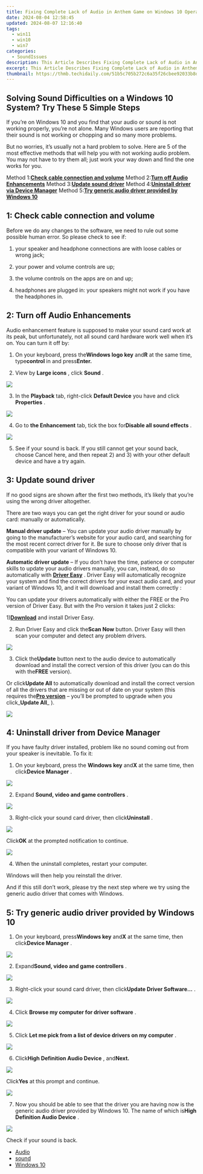 ```yaml
---
title: Fixing Complete Lack of Audio in Anthem Game on Windows 10 Operating System
date: 2024-08-04 12:58:45
updated: 2024-08-07 12:16:40
tags:
  - win11
  - win10
  - win7
categories:
  - SoundIssues
description: This Article Describes Fixing Complete Lack of Audio in Anthem Game on Windows 10 Operating System
excerpt: This Article Describes Fixing Complete Lack of Audio in Anthem Game on Windows 10 Operating System
thumbnail: https://thmb.techidaily.com/51b5c705b272c6a35f26cbee92033b8d25124b814164fccb1a1f598c30e520f7.jpg
---
```


## Solving Sound Difficulties on a Windows 10 System? Try These 5 Simple Steps

If you’re on Windows 10 and you find that your audio or sound is not working properly, you’re not alone. Many Windows users are reporting that their sound is not working or chopping and so many more problems.

 But no worries, it’s usually not a hard problem to solve. Here are 5 of the most effective methods that will help you with not working audio problem. You may not have to try them all; just work your way down and find the one works for you.

 Method 1:[**Check cable connection and volume**](https://tools.techidaily.com/drivereasy/download/)
 Method 2:[**Turn off Audio Enhancements**](https://tools.techidaily.com/drivereasy/download/)
 Method 3:[**Update sound driver**](https://tools.techidaily.com/drivereasy/download/)
 Method 4:[**Uninstall driver via Device Manager**](https://tools.techidaily.com/drivereasy/download/)
 Method 5:[**Try generic audio driver provided by Windows 10**](https://tools.techidaily.com/drivereasy/download/)

## 1: Check cable connection and volume  

 Before we do any changes to the software, we need to rule out some possible human error. So please check to see if:

 1) your speaker and headphone connections are with loose cables or wrong jack;

 2) your power and volume controls are up;

 3) the volume controls on the apps are on and up;

 4) headphones are plugged in: your speakers might not work if you have the headphones in.

## 2: Turn off Audio Enhancements  

 Audio enhancement feature is supposed to make your sound card work at its peak, but unfortunately, not all sound card hardware work well when it’s on. You can turn it off by:

 1) On your keyboard, press the**Windows logo key** and**R** at the same time, type**control** in and press**Enter.**

 2) View by **Large icons** , click **Sound** .

![](https://images.drivereasy.com/wp-content/uploads/2017/01/img_5881b98693b49.png)

 3) In the **Playback** tab, right-click **Default Device**  you have and click **Properties** .

![](https://images.drivereasy.com/wp-content/uploads/2017/01/img_5881badde83bd.png)

 4) Go to **the Enhancement** tab, tick the box for**Disable all sound effects** .

![](https://images.drivereasy.com/wp-content/uploads/2017/01/img_5881bcabb193b.png)

 5) See if your sound is back. If you still cannot get your sound back, choose Cancel here, and then repeat 2) and 3) with your other default device and have a try again.

## 3: Update sound driver

 If no good signs are shown after the first two methods, it’s likely that you’re using the wrong driver altogether.

 There are two ways you can get the right driver for your sound or audio card: manually or automatically.

**Manual driver update**  – You can update your audio driver manually by going to the manufacturer’s website for your audio card, and searching for the most recent correct driver for it. Be sure to choose only driver that is compatible with your variant of Windows 10\.

**Automatic driver update** – If you don’t have the time, patience or computer skills to update your audio drivers manually, you can, instead, do so automatically with [**Driver Easy**](https://tools.techidaily.com/drivereasy/download/) . Driver Easy will automatically recognize your system and find the correct drivers for your exact audio card, and your variant of Windows 10, and it will download and install them correctly :

 You can update your drivers automatically with either the FREE or the Pro version of Driver Easy. But with the Pro version it takes just 2 clicks:

 1)[**Download**](https://tools.techidaily.com/drivereasy/download/) and install Driver Easy.

 2) Run Driver Easy and click the**Scan Now** button. Driver Easy will then scan your computer and detect any problem drivers.

![](https://images.drivereasy.com/wp-content/uploads/2017/07/img_596440101ae68.png)

 3) Click the**Update** button next to the audio device to automatically download and install the correct version of this driver (you can do this with the**FREE** version).

 Or click**Update All** to automatically download and install the correct version of all the drivers that are missing or out of date on your system (this requires the[**Pro version**](https://tools.techidaily.com/drivereasy/download/) – you’ll be prompted to upgrade when you click_**Update All**_ ).

![](https://images.drivereasy.com/wp-content/uploads/2017/07/img_5964407a532ed.jpg)

## 4: Uninstall driver from Device Manager  

 If you have faulty driver installed, problem like no sound coming out from your speaker is inevitable. To fix it:

 1) On your keyboard, press the **Windows key** and**X** at the same time, then click**Device Manager** .

![](https://images.drivereasy.com/wp-content/uploads/2017/01/img_586b799d15ed0.png)

2) Expand **Sound, video and game controllers** .

![](https://images.drivereasy.com/wp-content/uploads/2017/01/img_5881bdc6126ad.png)

 3) Right-click your sound card driver, then click**Uninstall** .

![](https://images.drivereasy.com/wp-content/uploads/2017/01/img_5881c04799622.png)

 Click**OK** at the prompted notification to continue.

![](https://images.drivereasy.com/wp-content/uploads/2017/01/img_5881c05dde5db.png)

4) When the uninstall completes, restart your computer.

Windows will then help you reinstall the driver.

 And if this still don’t work, please try the next step where we try using the generic audio driver that comes with Windows.

## 5: Try generic audio driver provided by Windows 10

 1) On your keyboard, press**Windows key** and**X** at the same time, then click**Device Manager** .

![](https://images.drivereasy.com/wp-content/uploads/2017/01/img_586b799d15ed0.png)

2) Expand**Sound, video and game controllers** .

![](https://images.drivereasy.com/wp-content/uploads/2017/01/img_5881bdc6126ad.png)

 3) Right-click your sound card driver, then click**Update Driver Software…** .

![](https://images.drivereasy.com/wp-content/uploads/2017/01/img_5881be049db87.png)

 4) Click **Browse my computer for driver software** .

![](https://images.drivereasy.com/wp-content/uploads/2017/01/img_5881c1cb5f81b.png)

 5) Click **Let me pick from a list of device drivers on my computer** .

![](https://images.drivereasy.com/wp-content/uploads/2017/01/img_5881c2564577d.png)

 6) Click**High Definition Audio Device** , and**Next.**  

![](https://images.drivereasy.com/wp-content/uploads/2017/01/img_5881c28f9c29e.png)

 Click**Yes** at this prompt and continue.

![](https://images.drivereasy.com/wp-content/uploads/2017/01/img_5881c43152df5.png)

 7) Now you should be able to see that the driver you are having now is the generic audio driver provided by Windows 10\. The name of which is**High Definition Audio Device** .

![](https://images.drivereasy.com/wp-content/uploads/2017/01/img_5881c48369340.png)

Check if your sound is back.

* [Audio](https://tools.techidaily.com/drivereasy/download/)
* [sound](https://tools.techidaily.com/drivereasy/download/)
* [Windows 10](https://tools.techidaily.com/drivereasy/download/)

<ins class="adsbygoogle"
     style="display:block"
     data-ad-format="autorelaxed"
     data-ad-client="ca-pub-7571918770474297"
     data-ad-slot="1223367746"></ins>



<ins class="adsbygoogle"
     style="display:block"
     data-ad-client="ca-pub-7571918770474297"
     data-ad-slot="8358498916"
     data-ad-format="auto"
     data-full-width-responsive="true"></ins>

